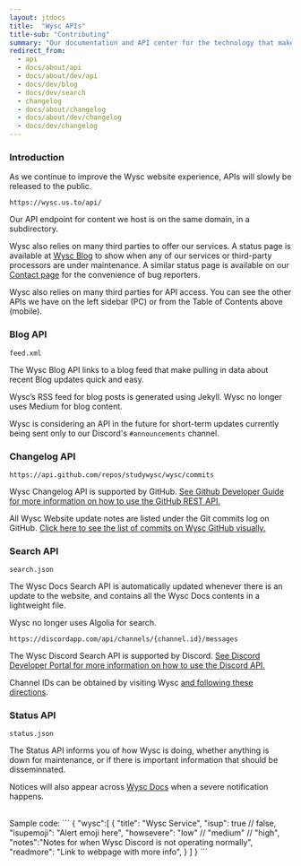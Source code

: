 ```yaml
---
layout: jtdocs
title:  "Wysc APIs"
title-sub: "Contributing"
summary: "Our documentation and API center for the technology that makes Wysc possible. Integrate Wysc into your product!"
redirect_from:
  - api
  - docs/about/api
  - docs/about/dev/api
  - docs/dev/blog
  - docs/dev/search
  - changelog
  - docs/about/changelog
  - docs/about/dev/changelog
  - docs/dev/changelog
---
```


### Introduction

As we continue to improve the Wysc website experience, APIs will slowly be released to the public.

```
https://wysc.us.to/api/
```

Our API endpoint for content we host is on the same domain, in a subdirectory.

Wysc also relies on many third parties to offer our services. A status page is available at [Wysc Blog](/blog) to show when any of our services or third-party processors are under maintenance. A similar status page is available on our [Contact page](/docs/contact) for the convenience of bug reporters.

Wysc also relies on many third parties for API access. You can see the other APIs we have on the left sidebar (PC) or from the Table of Contents above (mobile).


### Blog API

```
feed.xml
```

The Wysc Blog API links to a blog feed that make pulling in data about recent Blog updates quick and easy.

Wysc’s RSS feed for blog posts is generated using Jekyll. Wysc no longer uses Medium for blog content.

Wysc is considering an API in the future for short-term updates currently being sent only to our Discord's `#announcements` channel.



### Changelog API

```
https://api.github.com/repos/studywysc/wysc/commits
```

Wysc Changelog API is supported by GitHub. [See Github Developer Guide for more information on how to use the GitHub REST API.](https://developer.github.com/v3/repos/commits/)

All Wysc Website update notes are listed under the Git commits log on GitHub. [Click here to see the list of commits on Wysc GitHub visually.](https://github.com/studywysc/wysc/commits/master)


### Search API

```
search.json
```

The Wysc Docs Search API is automatically updated whenever there is an update to the website, and contains all the Wysc Docs contents in a lightweight file.

Wysc no longer uses Algolia for search.


```
https://discordapp.com/api/channels/{channel.id}/messages
```

The Wysc Discord Search API is supported by Discord. [See Discord Developer Portal for more information on how to use the Discord API.](https://discordapp.com/developers/docs/resources/channel#get-channel-messages)

Channel IDs can be obtained by visiting Wysc [and following these directions](https://support.discordapp.com/hc/en-us/articles/206346498-Where-can-I-find-my-User-Server-Message-ID-).




### Status API

```
status.json
```

The Status API informs you of how Wysc is doing, whether anything is down for maintenance, or if there is important information that should be disseminnated.

Notices will also appear across [Wysc Docs](/docs) when a severe notification happens.

<br>
Sample code:
```
{
  "wysc":[
    {
      "title": "Wysc Service",
      "isup": true // false,
      "isupemoji": "Alert emoji here",
      "howsevere": "low" // "medium" // "high",
      "notes":"Notes for when Wysc Discord is not operating normally",
      "readmore": "Link to webpage with more info",
    }
  ]
}
```
